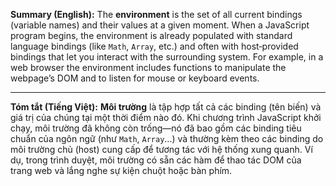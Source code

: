 **Summary (English):**
The **environment** is the set of all current bindings (variable names) and their values at a given moment. When a JavaScript program begins, the environment is already populated with standard language bindings (like `Math`, `Array`, etc.) and often with host‐provided bindings that let you interact with the surrounding system. For example, in a web browser the environment includes functions to manipulate the webpage’s DOM and to listen for mouse or keyboard events.

---

**Tóm tắt (Tiếng Việt):**
**Môi trường** là tập hợp tất cả các binding (tên biến) và giá trị của chúng tại một thời điểm nào đó. Khi chương trình JavaScript khởi chạy, môi trường đã không còn trống—nó đã bao gồm các binding tiêu chuẩn của ngôn ngữ (như `Math`, `Array`…) và thường kèm theo các binding do môi trường chủ (host) cung cấp để tương tác với hệ thống xung quanh. Ví dụ, trong trình duyệt, môi trường có sẵn các hàm để thao tác DOM của trang web và lắng nghe sự kiện chuột hoặc bàn phím.

